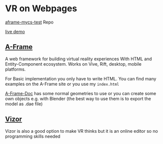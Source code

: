 # VR on Webpages
[aframe-mycs-test](https://github.com/cremate991/aframe-mycs-test) Repo

[live demo](https://cremate991.github.io/aframe-mycs-test/)

## [A-Frame](https://aframe.io/)
A web framework for building virtual reality experiences
With HTML and Entity-Component ecosystem. Works on Vive, Rift, desktop, mobile platforms.

For Basic implementation you only have to write HTML. You can find many examples on the A-Frame site or you use my `index.html`

[A-Frame-Doc](https://aframe.io/docs/0.3.0/introduction/getting-started.html) has some normal geometries to use or you can create
some own objects e.g. with Blender (the best way to use them is to export the model as .dae file)

## [Vizor](http://vizor.io/)
Vizor is also a good option to make VR thinks but it is an online editor so no programming skills needed
